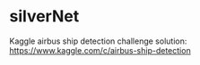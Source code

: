 # silverNet
Kaggle airbus ship detection challenge solution: https://www.kaggle.com/c/airbus-ship-detection
